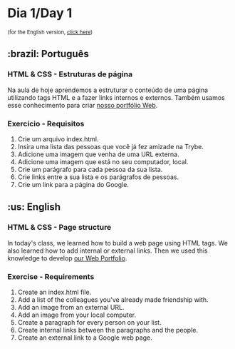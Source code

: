 # Dia 1/Day 1
<small>(for the English version, <a href="#en">click here</a>)</small>
<h2>:brazil: Português</h2>
<h3>HTML & CSS - Estruturas de página</h3>
<p>Na aula de hoje aprendemos a estruturar o conteúdo de uma página utilizando tags HTML e a fazer links internos e externos. Também usamos esse conhecimento para criar <a href="https://raphaelalmeidamartins.github.io/" rel="next">nosso portfólio Web</a>.</p>
<h3>Exercício - Requisitos</h3>
<ol>
  <li>Crie um arquivo index.html.
  <li>Insira uma lista das pessoas que você já fez amizade na Trybe.
  <li>Adicione uma imagem que venha de uma URL externa.
  <li>Adicione uma imagem que está no seu computador, local.
  <li>Crie um parágrafo para cada pessoa da sua lista.
  <li>Crie links entre a sua lista e os parágrafos de pessoas.
  <li>Crie um link para a página do Google. 
</ol>

<h2 id="en">:us: English</h2>
<h3>HTML & CSS - Page structure</h3>
<p>In today's class, we learned how to build a web page using HTML tags. We also learned how to add internal or external links. Then we used this knowledge to develop <a href="https://raphaelalmeidamartins.github.io/" rel="next">our Web Portfolio</a>.</p>
<h3>Exercise - Requirements</h3>
<ol>
  <li>Create an index.html file.
  <li>Add a list of the colleagues you've already made friendship with.
  <li>Add an image from an external URL.
  <li>Add an image from your local computer.
  <li>Create a paragraph for every person on your list.
  <li>Create internal links between the paragraphs and the people.
  <li>Create an external link to a Google web page. 
</ol>